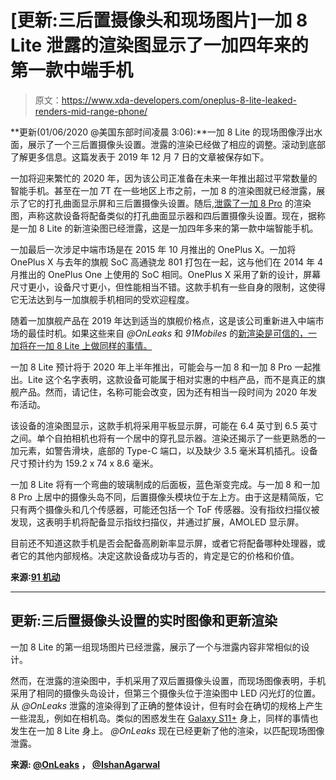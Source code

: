 # [更新:三后置摄像头和现场图片]一加 8 Lite 泄露的渲染图显示了一加四年来的第一款中端手机

> 原文：<https://www.xda-developers.com/oneplus-8-lite-leaked-renders-mid-range-phone/>

**更新(01/06/2020 @美国东部时间凌晨 3:06):**一加 8 Lite 的现场图像浮出水面，展示了一个三后置摄像头设置。泄露的渲染已经做了相应的调整。滚动到底部了解更多信息。这篇发表于 2019 年 12 月 7 日的文章被保存如下。

一加将迎来繁忙的 2020 年，因为该公司正准备在未来一年推出超过平常数量的智能手机。甚至在一加 7T 在一些地区上市之前，一加 8 的渲染图就已经泄露，展示了它的打孔曲面显示屏和三后置摄像头设置。随后,[泄露了一加 8 Pro](https://www.xda-developers.com/oneplus-8-pro-leaked-renders-show-quad-camera-setup-punch-hole-display/) 的渲染图，声称这款设备将配备类似的打孔曲面显示器和四后置摄像头设置。现在，据称是一加 8 Lite 的新渲染图已经泄露，这是一加四年多来的第一款中端智能手机。

一加最后一次涉足中端市场是在 2015 年 10 月推出的 OnePlus X。一加将 OnePlus X 与去年的旗舰 SoC 高通骁龙 801 打包在一起，这与他们在 2014 年 4 月推出的 OnePlus One 上使用的 SoC 相同。OnePlus X 采用了新的设计，屏幕尺寸更小，设备尺寸更小，但性能相当不错。这款手机有一些自身的限制，这使得它无法达到与一加旗舰手机相同的受欢迎程度。

随着一加旗舰产品在 2019 年达到适当的旗舰价格点，这是该公司重新进入中端市场的最佳时机。如果这些来自 *@OnLeaks* 和 *91Mobiles* 的[新渲染是可信的，一加将在一加 8 Lite 上做同样的事情。](https://www.91mobiles.com/hub/oneplus-8-lite-renders-design-punch-hole-display-camera)

一加 8 Lite 预计将于 2020 年上半年推出，可能会与一加 8 和一加 8 Pro 一起推出。Lite 这个名字表明，这款设备可能属于相对实惠的中档产品，而不是真正的旗舰产品。然而，请记住，名称可能会改变，因为还有相当一段时间为 2020 年发布活动。

该设备的渲染图显示，这款手机将采用平板显示屏，可能在 6.4 英寸到 6.5 英寸之间。单个自拍相机也将有一个居中的穿孔显示器。渲染还揭示了一些更熟悉的一加元素，如警告滑块，底部的 Type-C 端口，以及缺少 3.5 毫米耳机插孔。设备尺寸预计约为 159.2 x 74 x 8.6 毫米。

一加 8 Lite 将有一个弯曲的玻璃制成的后面板，蓝色渐变完成。与一加 8 和一加 8 Pro 上居中的摄像头岛不同，后置摄像头模块位于左上方。由于这是精简版，它只有两个摄像头和几个传感器，可能还包括一个 ToF 传感器。没有指纹扫描仪被发现，这表明手机将配备显示指纹扫描仪，并通过扩展，AMOLED 显示屏。

目前还不知道这款手机是否会配备高刷新率显示屏，或者它将配备哪种处理器，或者它的其他内部规格。决定这款设备成功与否的，肯定是它的价格和价值。

**来源:[91 机动](https://www.91mobiles.com/hub/oneplus-8-lite-renders-design-punch-hole-display-camera)**

* * *

## 更新:三后置摄像头设置的实时图像和更新渲染

一加 8 Lite 的第一组现场图片已经泄露，展示了一个与泄露内容非常相似的设计。

然而，在泄露的渲染图中，手机采用了双后置摄像头设置，而现场图像表明，手机采用了相同的摄像头岛设计，但第三个摄像头位于渲染图中 LED 闪光灯的位置。从 *@OnLeaks* 泄露的渲染得到了正确的整体设计，但有时会在确切的规格上产生一些混乱，例如在相机岛。类似的困惑发生在 [Galaxy S11+](https://www.xda-developers.com/samsung-galaxy-s11-plus-renders/) 身上，同样的事情也发生在一加 8 Lite 身上。 *@OnLeaks* 现在已经更新了他的渲染，以匹配现场图像泄露。

**来源: [@OnLeaks](https://twitter.com/OnLeaks/status/1213875957758599182) ， [@IshanAgarwal](https://twitter.com/ishanagarwal24/status/1213858946252824577)**